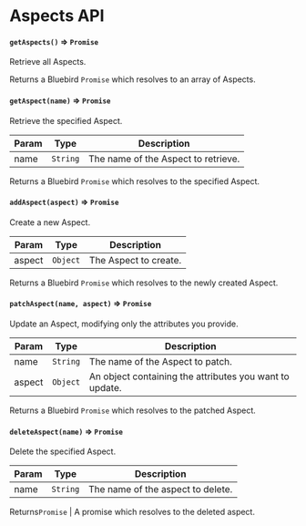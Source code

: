 # Aspects API

#### `getAspects()` => `Promise`

Retrieve all Aspects.

Returns a Bluebird `Promise` which resolves to an array of Aspects.

#### `getAspect(name)` => `Promise`

Retrieve the specified Aspect.

| Param | Type | Description |
| --- | --- | --- |
| name | `String` | The name of the Aspect to retrieve. |

Returns a Bluebird `Promise` which resolves to the specified Aspect.

#### `addAspect(aspect)` => `Promise`

Create a new Aspect.

| Param | Type | Description |
| --- | --- | --- |
| aspect | `Object` | The Aspect to create. |

Returns a Bluebird `Promise` which resolves to the newly created Aspect.

#### `patchAspect(name, aspect)` => `Promise`

Update an Aspect, modifying only the attributes you provide.

| Param | Type | Description |
| --- | --- | --- |
| name | `String` | The name of the Aspect to patch. |
| aspect | `Object` | An object containing the attributes you want to update. |

Returns a Bluebird `Promise` which resolves to the patched Aspect.

#### `deleteAspect(name)` => `Promise`

Delete the specified Aspect.

| Param | Type | Description |
| --- | --- | --- |
| name | `String` | The name of the aspect to delete. |

Returns`Promise` | A promise which resolves to the deleted aspect.